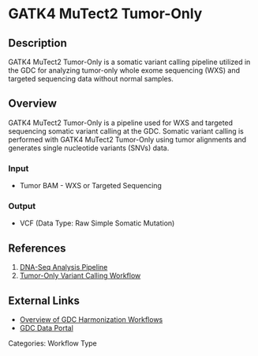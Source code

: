 # GATK4 MuTect2 Tumor-Only

## Description ##

GATK4 MuTect2 Tumor-Only is a somatic variant calling pipeline utilized in the GDC for analyzing tumor-only whole exome sequencing (WXS) and targeted sequencing data without normal samples. 

## Overview ##

GATK4 MuTect2 Tumor-Only is a pipeline used for WXS and targeted sequencing somatic variant calling at the GDC. Somatic variant calling is performed with GATK4 MuTect2 Tumor-Only using tumor alignments and generates single nucleotide variants (SNVs) data.

### Input

* Tumor BAM - WXS or Targeted Sequencing

### Output

* VCF (Data Type: Raw Simple Somatic Mutation)

## References ##

1. [DNA-Seq Analysis Pipeline](/Data/Bioinformatics_Pipelines/DNA_Seq_Variant_Calling_Pipeline/)
1. [Tumor-Only Variant Calling Workflow](/Data/Bioinformatics_Pipelines/DNA_Seq_Variant_Calling_Pipeline/#tumor-only-variant-calling-workflow)

## External Links ##

* [Overview of GDC Harmonization Workflows](https://github.com/NCI-GDC/gdc-workflow-overview/blob/master/README.md)
* [GDC Data Portal](https://portal.gdc.cancer.gov)

Categories: Workflow Type
